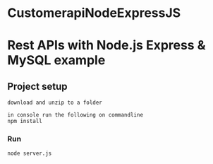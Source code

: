 # CustomerapiNodeExpressJS

#  Rest APIs with Node.js Express & MySQL example

## Project setup
```
download and unzip to a folder

in console run the following on commandline 
npm install
```

### Run
```
node server.js
